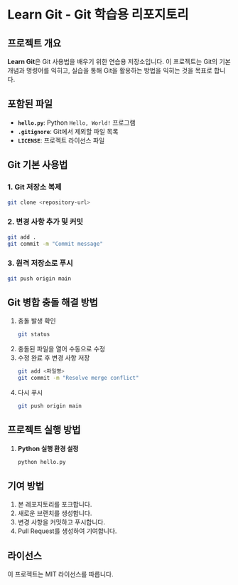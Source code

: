 # Learn Git - Git 학습용 리포지토리

## 프로젝트 개요
**Learn Git**은 Git 사용법을 배우기 위한 연습용 저장소입니다.
이 프로젝트는 Git의 기본 개념과 명령어를 익히고, 실습을 통해 Git을 활용하는 방법을 익히는 것을 목표로 합니다.

## 포함된 파일
- **`hello.py`**: Python `Hello, World!` 프로그램
- **`.gitignore`**: Git에서 제외할 파일 목록
- **`LICENSE`**: 프로젝트 라이선스 파일

## Git 기본 사용법
### 1. Git 저장소 복제
```bash
git clone <repository-url>
```

### 2. 변경 사항 추가 및 커밋
```bash
git add .
git commit -m "Commit message"
```

### 3. 원격 저장소로 푸시
```bash
git push origin main
```

## Git 병합 충돌 해결 방법
1. 충돌 발생 확인
    ```bash
    git status
    ```
2. 충돌된 파일을 열어 수동으로 수정
3. 수정 완료 후 변경 사항 저장
    ```bash
    git add <파일명>
    git commit -m "Resolve merge conflict"
    ```
4. 다시 푸시
    ```bash
    git push origin main
    ```

## 프로젝트 실행 방법
1. **Python 실행 환경 설정**
    ```bash
    python hello.py
    ```

## 기여 방법
1. 본 레포지토리를 포크합니다.
2. 새로운 브랜치를 생성합니다.
3. 변경 사항을 커밋하고 푸시합니다.
4. Pull Request를 생성하여 기여합니다.

## 라이선스
이 프로젝트는 MIT 라이선스를 따릅니다.

